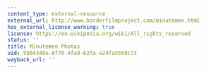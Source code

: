 ```yaml
---
content_type: external-resource
external_url: http://www.borderfilmproject.com/minutemen.html
has_external_license_warning: true
license: https://en.wikipedia.org/wiki/All_rights_reserved
status: ''
title: Minutemen Photos
uid: 5b04348e-8f70-4fa9-b2fa-a24fa5558c73
wayback_url: ''
---
```

